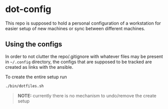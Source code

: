 # dot-config

This repo is supposed to hold a personal configuration of a workstation for easier setup of new machines or sync between different machines.

## Using the configs

In order to not clutter the repo/.gitignore with whatever files may be present in `~/.config` directory, the configs that are supposed to be tracked are created as links with the ansible.

To create the entire setup run

```bash
./bin/dotfiles.sh
```

> **NOTE:** currently there is no mechanism to undo/remove the create setup
